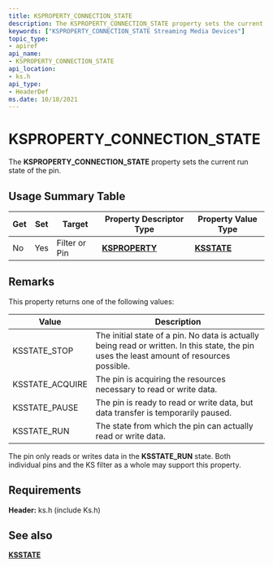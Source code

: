 ```yaml
---
title: KSPROPERTY_CONNECTION_STATE
description: The KSPROPERTY_CONNECTION_STATE property sets the current run state of the pin.
keywords: ["KSPROPERTY_CONNECTION_STATE Streaming Media Devices"]
topic_type:
- apiref
api_name:
- KSPROPERTY_CONNECTION_STATE
api_location:
- ks.h
api_type:
- HeaderDef
ms.date: 10/18/2021
---
```


# KSPROPERTY_CONNECTION_STATE

The **KSPROPERTY_CONNECTION_STATE** property sets the current run state of the pin.

## Usage Summary Table

| Get | Set | Target | Property Descriptor Type | Property Value Type |
|--|--|--|--|--|
| No | Yes | Filter or Pin | [**KSPROPERTY**](./ksproperty-structure.md) | [**KSSTATE**](/windows-hardware/drivers/ddi/ks/ne-ks-ksstate) |

## Remarks

This property returns one of the following values:

| Value | Description |
|--|--|
| KSSTATE_STOP | The initial state of a pin. No data is actually being read or written. In this state, the pin uses the least amount of resources possible. |
| KSSTATE_ACQUIRE | The pin is acquiring the resources necessary to read or write data. |
| KSSTATE_PAUSE | The pin is ready to read or write data, but data transfer is temporarily paused. |
| KSSTATE_RUN | The state from which the pin can actually read or write data. |

The pin only reads or writes data in the **KSSTATE_RUN** state. Both individual pins and the KS filter as a whole may support this property.

## Requirements

**Header:** ks.h (include Ks.h)

## See also

[**KSSTATE**](/windows-hardware/drivers/ddi/ks/ne-ks-ksstate)